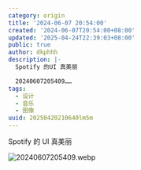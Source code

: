 ```yaml
---
category: origin
title: '2024-06-07 20:54:00'
created: '2024-06-07T20:54:00+08:00'
updated: '2025-04-24T22:39:03+08:00'
public: true
author: dkphhh
description: |-
  Spotify 的UI 真美丽

  20240607205409……
tags:
  - 设计
  - 音乐
  - 图像
uuid: 20250420210640lm5m
---
```


Spotify 的 UI 真美丽

![20240607205409.webp](https://img.dkphhh.me/20240607205409.webp)
